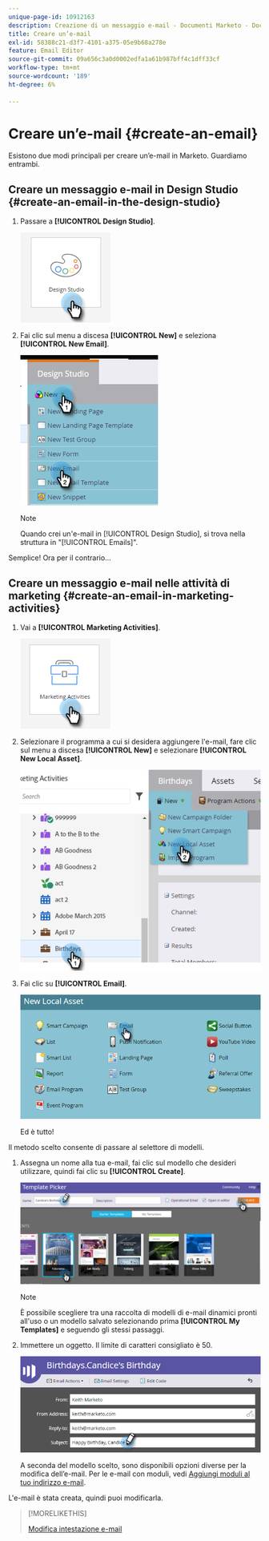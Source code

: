 ```yaml
---
unique-page-id: 10912163
description: Creazione di un messaggio e-mail - Documenti Marketo - Documentazione del prodotto
title: Creare un’e-mail
exl-id: 58388c21-d3f7-4101-a375-05e9b68a278e
feature: Email Editor
source-git-commit: 09a656c3a0d0002edfa1a61b987bff4c1dff33cf
workflow-type: tm+mt
source-wordcount: '189'
ht-degree: 6%

---
```


# Creare un’e-mail {#create-an-email}

Esistono due modi principali per creare un’e-mail in Marketo. Guardiamo entrambi.

## Creare un messaggio e-mail in Design Studio {#create-an-email-in-the-design-studio}

1. Passare a **[!UICONTROL Design Studio]**.

   ![](assets/create-an-email-1.png)

1. Fai clic sul menu a discesa **[!UICONTROL New]** e seleziona **[!UICONTROL New Email]**.

   ![](assets/create-an-email-2.png)

   >[!NOTE]
   >
   >Quando crei un&#39;e-mail in [!UICONTROL Design Studio], si trova nella struttura in &quot;[!UICONTROL Emails]&quot;.

Semplice! Ora per il contrario...

## Creare un messaggio e-mail nelle attività di marketing {#create-an-email-in-marketing-activities}

1. Vai a **[!UICONTROL Marketing Activities]**.

   ![](assets/create-an-email-3.png)

1. Selezionare il programma a cui si desidera aggiungere l&#39;e-mail, fare clic sul menu a discesa **[!UICONTROL New]** e selezionare **[!UICONTROL New Local Asset]**.

   ![](assets/create-an-email-4.png)

1. Fai clic su **[!UICONTROL Email]**.

   ![](assets/create-an-email-5.png)

   Ed è tutto!

Il metodo scelto consente di passare al selettore di modelli.

1. Assegna un nome alla tua e-mail, fai clic sul modello che desideri utilizzare, quindi fai clic su **[!UICONTROL Create]**.

   ![](assets/create-an-email-6.png)

   >[!NOTE]
   >
   >È possibile scegliere tra una raccolta di modelli di e-mail dinamici pronti all&#39;uso o un modello salvato selezionando prima **[!UICONTROL My Templates]** e seguendo gli stessi passaggi.

1. Immettere un oggetto. Il limite di caratteri consigliato è 50.

   ![](assets/create-an-email-7.png)

   A seconda del modello scelto, sono disponibili opzioni diverse per la modifica dell’e-mail. Per le e-mail con moduli, vedi [Aggiungi moduli al tuo indirizzo e-mail](/help/marketo/product-docs/email-marketing/general/email-editor-2/add-modules-to-your-email.md).

L&#39;e-mail è stata creata, quindi puoi modificarla.

>[!MORELIKETHIS]
>
>[Modifica intestazione e-mail](/help/marketo/product-docs/email-marketing/general/creating-an-email/edit-your-email-header.md)
